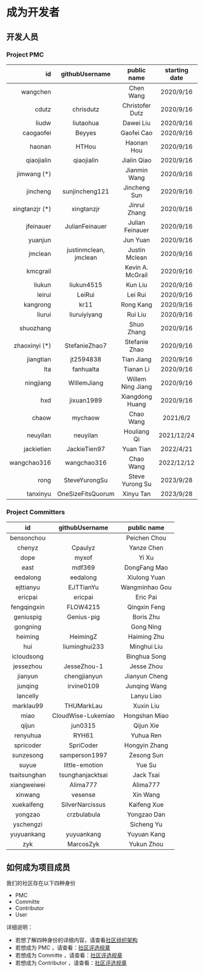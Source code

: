 <!--

    Licensed to the Apache Software Foundation (ASF) under one
    or more contributor license agreements.  See the NOTICE file
    distributed with this work for additional information
    regarding copyright ownership.  The ASF licenses this file
    to you under the Apache License, Version 2.0 (the
    "License"); you may not use this file except in compliance
    with the License.  You may obtain a copy of the License at
    
        http://www.apache.org/licenses/LICENSE-2.0
    
    Unless required by applicable law or agreed to in writing,
    software distributed under the License is distributed on an
    "AS IS" BASIS, WITHOUT WARRANTIES OR CONDITIONS OF ANY
    KIND, either express or implied.  See the License for the
    specific language governing permissions and limitations
    under the License.

-->
# 成为开发者
## 开发人员
### Project PMC                            

|   id         |   githubUsername      |   public name         |   starting date |
| ------------: | :-------------------: | :-------------------: | :-------------: |
|     wangchen |                       |   Chen Wang           |     2020/9/16   |
|        cdutz  |    chrisdutz           |   Christofer Dutz     |     2020/9/16   |
|         liudw |    liutaohua           |   Dawei Liu           |     2020/9/16   |
|    caogaofei  |    Beyyes              |   Gaofei Cao          |     2020/9/16   |
|       haonan  |    HTHou               |   Haonan Hou          |     2020/9/16   |
|    qiaojialin |    qiaojialin          |   Jialin Qiao         |     2020/9/16   |
|   jimwang (*) |                       |   Jianmin Wang        |     2020/9/16   |
|      jincheng |    sunjincheng121      |   Jincheng Sun        |     2020/9/16   |
| xingtanzjr (*) |    xingtanzjr         |   Jinrui Zhang        |     2020/9/16   |
|    jfeinauer  |    JulianFeinauer      |   Julian Feinauer     |     2020/9/16   |
|      yuanjun  |                       |   Jun Yuan            |     2020/9/16   |
|      jmclean  |    justinmclean, jmclean| Justin Mclean      |    2020/9/16   |
|     kmcgrail  |                       |   Kevin A. McGrail    |     2020/9/16   |
|        liukun |    liukun4515          |   Kun Liu             |     2020/9/16   |
|         leirui |   LeiRui              |   Lei Rui             |     2020/9/16   |
|    kangrong   |    kr11                |   Rong Kang           |     2020/9/16   |
|        liurui |    liuruiyiyang        |   Rui Liu             |     2020/9/16   |
|      shuozhang|                       |   Shuo Zhang          |     2020/9/16   |
| zhaoxinyi (*) |    StefanieZhao7      |   Stefanie Zhao       |     2020/9/16   |
|    jiangtian  |    jt2594838           |   Tian Jiang          |     2020/9/16   |
|         lta    |    fanhualta           |   Tianan Li           |     2020/9/16   |
|    ningjiang  |    WillemJiang         |   Willem Ning Jiang   |     2020/9/16   |
|       hxd     |    jixuan1989          |   Xiangdong Huang     |     2020/9/16   | <=chair |
|       chaow   |    mychaow             |   Chao Wang           |     2021/6/2    |
|     neuyilan  |    neuyilan            |   Houliang Qi         |     2021/12/24 |
|    jackietien |    JackieTien97        |   Yuan Tian           |     2022/4/21   |
|   wangchao316 |    wangchao316         |   Chao Wang           |     2022/12/12 |
|         rong   |    SteveYurongSu       |   Steve Yurong Su     |     2023/9/28   |
|     tanxinyu  |    OneSizeFitsQuorum   |   Xinyu Tan           |     2023/9/28   |
### Project Committers   
|    **id**    | **githubUsername** | **public name** |
| :----------: | :----------------: | :-------------: |
|  bensonchou  |                    | Peichen   Chou  |
|    chenyz    |      Cpaulyz       |   Yanze Chen    |
|     dope     |       myxof        |      Yi Xu      |
|     east     |       mdf369       |  DongFang Mao   |
|   eedalong   |      eedalong      |  Xiulong Yuan   |
|  ejttianyu   |     EJTTianYu      | Wangminhao Gou  |
|   ericpai    |      ericpai       |    Eric Pai     |
| fengqingxin  |      FLOW4215      |  Qingxin Feng   |
|  geniuspig   |     Genius-pig     |    Boris Zhu    |
|   gongning   |                    |    Gong Ning    |
|   heiming    |      HeimingZ      |   Haiming Zhu   |
|     hui      |   liuminghui233    |   Minghui Liu   |
|  icloudsong  |                    |  Binghua Song   |
|  jessezhou   |    JesseZhou-1     |   Jesse Zhou    |
|   jianyun    |    chengjianyun    |  Jianyun Cheng  |
|   junqing    |     irvine0109     |  Junqing Wang   |
|   lancelly   |                    |   Lanyu Liao    |
|  marklau99   |     THUMarkLau     |    Xuxin Liu    |
|     miao     | CloudWise-Lukemiao |  Hongshan Miao  |
|    qijun     |      jun0315       |    Qijun Xie    |
|   renyuhua   |       RYH61        |    Yuhua Ren    |
|  spricoder   |     SpriCoder      |  Hongyin Zhang  |
|  sunzesong   |   samperson1997    |   Zesong Sun    |
|    suyue     |   little-emotion   |     Yue Su      |
| tsaitsunghan |  tsunghanjacktsai  |    Jack Tsai    |
| xiangweiwei  |      Alima777      |    Alima777     |
|   xinwang    |      vesense       |    Xin Wang     |
|  xuekaifeng  |  SilverNarcissus   |   Kaifeng Xue   |
|   yongzao    |    crzbulabula     |   Yongzao Dan   |
|  yschengzi   |                    |   Sicheng Yu    |
|  yuyuankang  |     yuyuankang     |   Yuyuan Kang   |
|     zyk      |     MarcosZyk      |   Yukun Zhou    |


## 如何成为项目成员

我们的社区存在以下四种身份

- PMC
- Committe
- Contributor
- User

详细说明：

- 若想了解四种身份的详细内容，请查看[社区组织架构](../Community/About.md)
- 若想成为 PMC ，请查看：[社区评选规章](../Community/About.md#pmc)
- 若想成为 Committe ，请查看：[社区评选规章](../Community/About.md#committe)
- 若想成为 Contributor ，请查看：[社区评选规章](../Community/About.md#contributor)
